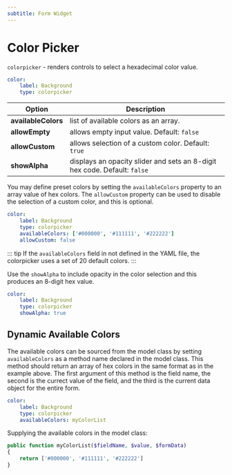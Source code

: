 ```yaml
---
subtitle: Form Widget
---
```

# Color Picker

`colorpicker` - renders controls to select a hexadecimal color value.

```yaml
color:
    label: Background
    type: colorpicker
```

Option | Description
------------- | -------------
**availableColors** | list of available colors as an array.
**allowEmpty** | allows empty input value. Default: `false`
**allowCustom** | allows selection of a custom color. Default: `true`
**showAlpha** | displays an opacity slider and sets an 8-digit hex code. Default: `false`

You may define preset colors by setting the `availableColors` property to an array value of hex colors. The `allowCustom` property can be used to disable the selection of a custom color, and this is optional.

```yaml
color:
    label: Background
    type: colorpicker
    availableColors: ['#000000', '#111111', '#222222']
    allowCustom: false
```

::: tip
If the `availableColors` field in not defined in the YAML file, the colorpicker uses a set of 20 default colors.
:::

Use the `showAlpha` to include opacity in the color selection and this produces an 8-digit hex value.

```yaml
color:
    label: Background
    type: colorpicker
    showAlpha: true
```

## Dynamic Available Colors

The available colors can be sourced from the model class by setting `availableColors` as a method name declared in the model class. This method should return an array of hex colors in the same format as in the example above. The first argument of this method is the field name, the second is the currect value of the field, and the third is the current data object for the entire form.

```yaml
color:
    label: Background
    type: colorpicker
    availableColors: myColorList
```

Supplying the available colors in the model class:

```php
public function myColorList($fieldName, $value, $formData)
{
    return ['#000000', '#111111', '#222222']
}
```
